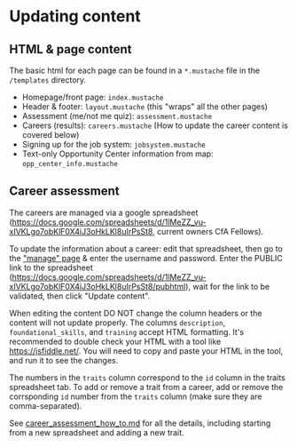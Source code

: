 # Updating content

## HTML & page content
The basic html for each page can be found in a `*.mustache` file in the `/templates` directory.

* Homepage/front page: `index.mustache`
* Header & footer: `layout.mustache` (this "wraps" all the other pages)
* Assessment (me/not me quiz): `assessment.mustache` 
* Careers (results): `careers.mustache` (How to update the career content is covered below)
* Signing up for the job system: `jobsystem.mustache`
* Text-only Opportunity Center information from map: `opp_center_info.mustache`

## Career assessment
The careers are managed via a google spreadsheet (https://docs.google.com/spreadsheets/d/1lMeZZ_vu-xIVKLgo7obKlF0X4iJ3oHkLKl8uIrPsSt8, current owners CfA Fellows). 

To update the information about a career: edit that spreadsheet, then go to the ["manage" page](http://workforwardnola.com/manage) & enter the username and password. Enter the PUBLIC link to the spreadsheet (https://docs.google.com/spreadsheets/d/1lMeZZ_vu-xIVKLgo7obKlF0X4iJ3oHkLKl8uIrPsSt8/pubhtml), wait for the link to be validated, then click "Update content".

When editing the content DO NOT change the column headers or the content will not update properly. The columns `description`, `	foundational_skills`, and `training` accept HTML formatting. It's recommended to double check your HTML with a tool like https://jsfiddle.net/. You will need to copy and paste your HTML in the tool, and run it to see the changes. 

The numbers in the `traits` column correspond to the `id` column in the traits spreadsheet tab. To add or remove a trait from a career, add or remove the corrsponding `id` number from the `traits` column (make sure they are comma-separated).

See [career_assessment_how_to.md](career_assessment_how_to.md) for all the details, including starting from a new spreadsheet and adding a new trait.

